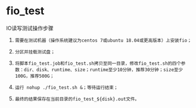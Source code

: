 # fio_test

IO读写测试操作步骤
1.     需要在测试机器（操作系统建议为centos 7或ubuntu 18.04或更高版本）上安装fio；
2.     分区并挂载测试盘；
3.     将脚本fio_test.job和fio_test.sh拷贝至同一目录，修改fio_test.sh的四个参数：dir、disk、runtime、size；runtime至少10分钟，推荐30分钟；size至少100G，推荐500G；
4.     运行 nohup ./fio_test.sh &；等待运行结束；
5.     最终的结果保存在当前目录的fio_test_${disk}.out文件。
